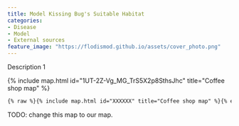 ```yaml
---
title: Model Kissing Bug's Suitable Habitat
categories:
- Disease
- Model
- External sources
feature_image: "https://flodismod.github.io/assets/cover_photo.png"
---
```


Description 1
<!-- more -->
{% include map.html id="1UT-2Z-Vg_MG_TrS5X2p8SthsJhc" title="Coffee shop map" %}

``` html
{% raw %}{% include map.html id="XXXXXX" title="Coffee shop map" %}{% endraw %}
```
<!-- more -->
TODO: change this map to our map.

